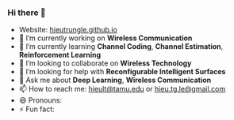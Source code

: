 ### Hi there 👋
- Website: [hieutrungle.github.io]("https://hieutrungle.github.io")
- 🔭 I’m currently working on **Wireless Communication**
- 🌱 I’m currently learning **Channel Coding**, **Channel Estimation**, **Reinforcement Learning**
- 👯 I’m looking to collaborate on **Wireless Technology**
- 🤔 I’m looking for help with **Reconfigurable Intelligent Surfaces**
- 💬 Ask me about **Deep Learning**, **Wireless Communication**
- 📫 How to reach me: hieult@tamu.edu or hieu.tg.le@gmail.com
- 😄 Pronouns: 
- ⚡ Fun fact: 
